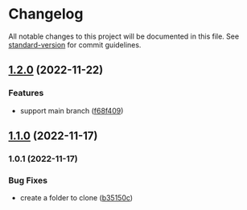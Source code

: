 # Changelog

All notable changes to this project will be documented in this file. See [standard-version](https://github.com/conventional-changelog/standard-version) for commit guidelines.

## [1.2.0](https://github.com/edvardchen/mono-clone/compare/v1.1.0...v1.2.0) (2022-11-22)


### Features

* support main branch ([f68f409](https://github.com/edvardchen/mono-clone/commit/f68f40994af9fd460e59efd6a53c156c76d29297))

## [1.1.0](https://github.com/edvardchen/mono-clone/compare/v1.0.1...v1.1.0) (2022-11-17)

### 1.0.1 (2022-11-17)


### Bug Fixes

* create a folder to clone ([b35150c](https://github.com/edvardchen/mono-clone/commit/b35150cf0de921f9464d4d99a415441bc6bb27a1))
